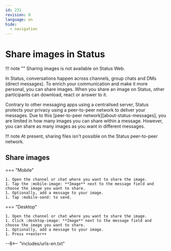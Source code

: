 ```yaml
---
id: 231
revision: 0
language: en
hide:
  - navigation
---
```


# Share images in Status

!!! note ""
    Sharing images is not available on Status Web.

In Status, conversations happen across channels, group chats and DMs (direct messages). To enrich your communication and make it more personal, you can share images. When you share an image on Status, other participants can download, react or answer to it.

Contrary to other messaging apps using a centralised server, Status protects your privacy using a peer-to-peer network to deliver your messages. Due to this [peer-to-peer network][about-status-messages], you are limited in how many images you can share within a message. However, you can share as many images as you want in different messages.

!!! note
    At present, sharing files isn't possible on the Status peer-to-peer network.

## Share images

=== "Mobile"

    1. Open the channel or chat where you want to share the image.
    1. Tap the :mobile-image: **Image** next to the message field and choose the image you want to share.
    1. Optionally, add a message to your image.
    1. Tap :mobile-send: to send.

=== "Desktop"

    1. Open the channel or chat where you want to share the image.
    1. Click :desktop-image: **Image** next to the message field and choose the image you want to share.
    1. Optionally, add a message to your image.
    1. Press ++enter++

--8<-- "includes/urls-en.txt"
